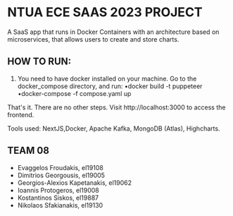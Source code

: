 # NTUA ECE SAAS 2023 PROJECT

A SaaS app that runs in Docker Containers with an architecture based on microservices, that allows users to create and store charts.

## HOW TO RUN:

1) You need to have docker installed on your machine. Go to the docker_compose directory, and run:
•docker build -t puppeteer
•docker-compose -f compose.yaml up

That's it. There are no other steps. Visit http://localhost:3000 to access the frontend.

Tools used: NextJS,Docker, Apache Kafka, MongoDB (Atlas), Highcharts.

## TEAM 08

* Evaggelos Froudakis, el19108
* Dimitrios Georgousis, el19005
* Georgios-Alexios Kapetanakis, el19062
* Ioannis Protogeros, el19008
* Kostantinos Siskos, el19887
* Nikolaos Sfakianakis, el19130
